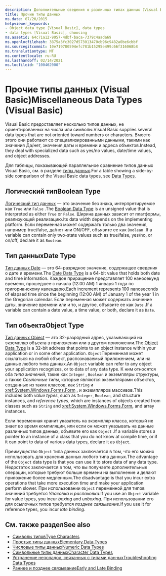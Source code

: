 ```yaml
---
description: Дополнительные сведения о различных типах данных (Visual Basic)
title: Прочие типы данных
ms.date: 07/20/2015
helpviewer_keywords:
- Object data type [Visual Basic], data types
- data types [Visual Basic], choosing
ms.assetid: 64c71a12-9057-4dbf-baca-7379c4aada69
ms.openlocfilehash: 3875a3fc3027d573013470cb96c9482a0be6cbbf
ms.sourcegitcommit: 10e719780594efc781b15295e499c66f316068b8
ms.translationtype: MT
ms.contentlocale: ru-RU
ms.lasthandoff: 02/14/2021
ms.locfileid: "100462000"
---
```

# <a name="miscellaneous-data-types-visual-basic"></a><span data-ttu-id="b8097-103">Прочие типы данных (Visual Basic)</span><span class="sxs-lookup"><span data-stu-id="b8097-103">Miscellaneous Data Types (Visual Basic)</span></span>

<span data-ttu-id="b8097-104">Visual Basic предоставляет несколько типов данных, не ориентированных на числа или символы.</span><span class="sxs-lookup"><span data-stu-id="b8097-104">Visual Basic supplies several data types that are not oriented toward numbers or characters.</span></span> <span data-ttu-id="b8097-105">Вместо этого они работают со специализированными данными, такими как значения Да/нет, значения даты и времени и адреса объектов.</span><span class="sxs-lookup"><span data-stu-id="b8097-105">Instead, they deal with specialized data such as yes/no values, date/time values, and object addresses.</span></span>  
  
 <span data-ttu-id="b8097-106">Для таблицы, показывающей параллельное сравнение типов данных Visual Basic, см. в разделе [типы данных](../../../language-reference/data-types/index.md).</span><span class="sxs-lookup"><span data-stu-id="b8097-106">For a table showing a side-by-side comparison of the Visual Basic data types, see [Data Types](../../../language-reference/data-types/index.md).</span></span>  
  
## <a name="boolean-type"></a><span data-ttu-id="b8097-107">Логический тип</span><span class="sxs-lookup"><span data-stu-id="b8097-107">Boolean Type</span></span>  

 <span data-ttu-id="b8097-108">[Логический тип данных](../../../language-reference/data-types/boolean-data-type.md) — это значение без знака, интерпретируемое как `True` или `False` .</span><span class="sxs-lookup"><span data-stu-id="b8097-108">The [Boolean Data Type](../../../language-reference/data-types/boolean-data-type.md) is an unsigned value that is interpreted as either `True` or `False`.</span></span> <span data-ttu-id="b8097-109">Ширина данных зависит от платформы, реализующей реализацию.</span><span class="sxs-lookup"><span data-stu-id="b8097-109">Its data width depends on the implementing platform.</span></span> <span data-ttu-id="b8097-110">Если переменная может содержать только два значения, например true/false, да/нет или ON/OFF, объявите ее как `Boolean` .</span><span class="sxs-lookup"><span data-stu-id="b8097-110">If a variable can contain only two-state values such as true/false, yes/no, or on/off, declare it as `Boolean`.</span></span>  
  
## <a name="date-type"></a><span data-ttu-id="b8097-111">Тип данных</span><span class="sxs-lookup"><span data-stu-id="b8097-111">Date Type</span></span>  

 <span data-ttu-id="b8097-112">[Тип данных Date](../../../language-reference/data-types/date-data-type.md) — это 64-разрядное значение, содержащее сведения о дате и времени.</span><span class="sxs-lookup"><span data-stu-id="b8097-112">The [Date Data Type](../../../language-reference/data-types/date-data-type.md) is a 64-bit value that holds both date and time information.</span></span> <span data-ttu-id="b8097-113">Каждое приращение представляет 100 наносекунд времени, прошедшее с начала (12:00 AM) 1 января 1 года по григорианскому календарю.</span><span class="sxs-lookup"><span data-stu-id="b8097-113">Each increment represents 100 nanoseconds of elapsed time since the beginning (12:00 AM) of January 1 of the year 1 in the Gregorian calendar.</span></span> <span data-ttu-id="b8097-114">Если переменная может содержать значение даты, значение времени или и то, и другое, объявите ее как `Date` .</span><span class="sxs-lookup"><span data-stu-id="b8097-114">If a variable can contain a date value, a time value, or both, declare it as `Date`.</span></span>  
  
## <a name="object-type"></a><span data-ttu-id="b8097-115">Тип объекта</span><span class="sxs-lookup"><span data-stu-id="b8097-115">Object Type</span></span>  

 <span data-ttu-id="b8097-116">[Тип данных Object](../../../language-reference/data-types/object-data-type.md) — это 32-разрядный адрес, указывающий на экземпляр объекта в приложении или в другом приложении.</span><span class="sxs-lookup"><span data-stu-id="b8097-116">The [Object Data Type](../../../language-reference/data-types/object-data-type.md) is a 32-bit address that points to an object instance within your application or in some other application.</span></span> <span data-ttu-id="b8097-117">`Object`Переменная может ссылаться на любой объект, распознаваемый приложением, или на данные любого типа данных.</span><span class="sxs-lookup"><span data-stu-id="b8097-117">An `Object` variable can refer to any object your application recognizes, or to data of any data type.</span></span> <span data-ttu-id="b8097-118">К ним относятся оба *типа значений*, такие как `Integer` , `Boolean` и экземпляры структуры, а также *Ссылочные типы*, которые являются экземплярами объектов, созданных из таких классов, как `String` и <xref:System.Windows.Forms.Form> , и экземпляров массивов.</span><span class="sxs-lookup"><span data-stu-id="b8097-118">This includes both *value types*, such as `Integer`, `Boolean`, and structure instances, and *reference types*, which are instances of objects created from classes such as `String` and <xref:System.Windows.Forms.Form>, and array instances.</span></span>  
  
 <span data-ttu-id="b8097-119">Если переменная хранит указатель на экземпляр класса, который не знает во время компиляции, или если он может указывать на данные различных типов данных, объявите его как `Object` .</span><span class="sxs-lookup"><span data-stu-id="b8097-119">If a variable stores a pointer to an instance of a class that you do not know at compile time, or if it can point to data of various data types, declare it as `Object`.</span></span>  
  
 <span data-ttu-id="b8097-120">Преимущество `Object` типа данных заключается в том, что его можно использовать для хранения данных любого типа данных.</span><span class="sxs-lookup"><span data-stu-id="b8097-120">The advantage of the `Object` data type is that you can use it to store data of any data type.</span></span> <span data-ttu-id="b8097-121">Недостаток заключается в том, что вы получаете дополнительные операции, которые требуют больше времени на выполнение и делают приложение более медленным.</span><span class="sxs-lookup"><span data-stu-id="b8097-121">The disadvantage is that you incur extra operations that take more execution time and make your application perform slower.</span></span> <span data-ttu-id="b8097-122">При использовании `Object` переменной для типов значений требуется *Упаковка* и *распаковка*.</span><span class="sxs-lookup"><span data-stu-id="b8097-122">If you use an `Object` variable for value types, you incur *boxing* and *unboxing*.</span></span> <span data-ttu-id="b8097-123">При использовании его для ссылочных типов требуется *позднее связывание*.</span><span class="sxs-lookup"><span data-stu-id="b8097-123">If you use it for reference types, you incur *late binding*.</span></span>  
  
## <a name="see-also"></a><span data-ttu-id="b8097-124">См. также раздел</span><span class="sxs-lookup"><span data-stu-id="b8097-124">See also</span></span>

- [<span data-ttu-id="b8097-125">Символы типов</span><span class="sxs-lookup"><span data-stu-id="b8097-125">Type Characters</span></span>](type-characters.md)
- [<span data-ttu-id="b8097-126">Простые типы данных</span><span class="sxs-lookup"><span data-stu-id="b8097-126">Elementary Data Types</span></span>](elementary-data-types.md)
- [<span data-ttu-id="b8097-127">Числовые типы данных</span><span class="sxs-lookup"><span data-stu-id="b8097-127">Numeric Data Types</span></span>](numeric-data-types.md)
- [<span data-ttu-id="b8097-128">Символьные типы данных</span><span class="sxs-lookup"><span data-stu-id="b8097-128">Character Data Types</span></span>](character-data-types.md)
- [<span data-ttu-id="b8097-129">Устранение неполадок, связанных с типами данных</span><span class="sxs-lookup"><span data-stu-id="b8097-129">Troubleshooting Data Types</span></span>](troubleshooting-data-types.md)
- [<span data-ttu-id="b8097-130">Раннее и позднее связывание</span><span class="sxs-lookup"><span data-stu-id="b8097-130">Early and Late Binding</span></span>](../early-late-binding/index.md)
